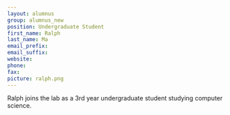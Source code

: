 ```yaml
---
layout: alumnus
group: alumnus_new
position: Undergraduate Student
first_name: Ralph
last_name: Ma
email_prefix:
email_suffix:
website:
phone:
fax:
picture: ralph.png
---
```


Ralph joins the lab as a 3rd year undergraduate student studying computer science. 
